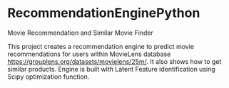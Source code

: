 # RecommendationEnginePython
Movie Recommendation and Similar Movie Finder

This project creates a recommendation engine to predict movie recommendations for users within MovieLens database https://grouplens.org/datasets/movielens/25m/. It also shows how to get similar products. Engine is built with Latent Feature identification using Scipy optimization function.
